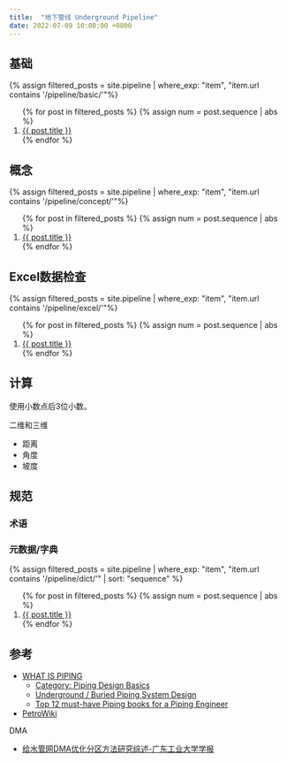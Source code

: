 ```yaml
---
title:  "地下管线 Underground Pipeline"
date: 2022-07-09 10:00:00 +0800
---
```


## 基础

{% assign filtered_posts = site.pipeline | where_exp: "item", "item.url contains '/pipeline/basic/'"%}
<ol>
    {% for post in filtered_posts %}
    {% assign num = post.sequence | abs %}
    <li>
        <a href="{{ post.url }}">{{ post.title }}</a>
    </li>
    {% endfor %}
</ol>

## 概念

{% assign filtered_posts = site.pipeline | where_exp: "item", "item.url contains '/pipeline/concept/'"%}
<ol>
    {% for post in filtered_posts %}
    {% assign num = post.sequence | abs %}
    <li>
        <a href="{{ post.url }}">{{ post.title }}</a>
    </li>
    {% endfor %}
</ol>

## Excel数据检查

{% assign filtered_posts = site.pipeline | where_exp: "item", "item.url contains '/pipeline/excel/'"%}
<ol>
    {% for post in filtered_posts %}
    {% assign num = post.sequence | abs %}
    <li>
        <a href="{{ post.url }}">{{ post.title }}</a>
    </li>
    {% endfor %}
</ol>

## 计算

使用小数点后3位小数。

二维和三维

- 距离
- 角度
- 坡度

## 规范

### 术语

### 元数据/字典

{% assign filtered_posts = site.pipeline | where_exp: "item", "item.url contains '/pipeline/dict/'" | sort: "sequence" %}
<ol>
    {% for post in filtered_posts %}
    {% assign num = post.sequence | abs %}
    <li>
        <a href="{{ post.url }}">{{ post.title }}</a>
    </li>
    {% endfor %}
</ol>

## 参考

- [WHAT IS PIPING](https://whatispiping.com/)
  - [Category: Piping Design Basics](https://whatispiping.com/category/piping-design-and-layout/)
  - [Underground / Buried Piping System Design](https://whatispiping.com/notes-underground-piping/)
  - [Top 12 must-have Piping books for a Piping Engineer](https://whatispiping.com/piping-books/)
- [PetroWiki](https://petrowiki.spe.org/Taxonomy)

DMA

- [给水管网DMA优化分区方法研究综述-广东工业大学学报](http://html.rhhz.net/GDGYDXXB/html/170145.htm)
